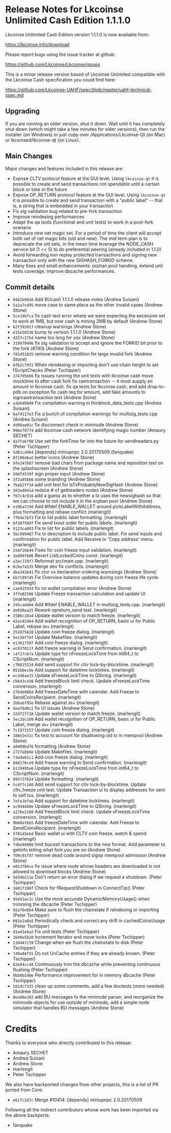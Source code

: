 Release Notes for Lkcoinse Unlimited Cash Edition 1.1.1.0
=========================================================

Lkcoinse Unlimited Cash Edition version 1.1.1.0 is now available from:

  <https://lkcoinse.info/download>

Please report bugs using the issue tracker at github:

  <https://github.com/Lkcoinse/Lkcoinse/issues>

This is a minor release version based of Lkcoinse Unlimited compatible
with the Lkcoinse Cash specification you could find here:

https://github.com/Lkcoinse-UAHF/spec/blob/master/uahf-technical-spec.md

Upgrading
---------

If you are running an older version, shut it down. Wait until it has completely
shut down (which might take a few minutes for older versions), then run the
installer (on Windows) or just copy over /Applications/Lkcoinse-Qt (on Mac) or
lkcoinsed/lkcoinse-qt (on Linux).

Main Changes
------------

Major changes and features included in this release are:

- Expose CLTV protocol feature at the GUI level. Using `lkcoinse-qt` it is possible to create and send transactions not spendable until a certain block or time in the future
- Expose OP_RETURN protocol feature at the GUI level. Using `lkcoinse-qt` it is possible to create and send transaction with a "public label" -- that is, a string that is embedded in your transaction
- Fix sig validation bug related to pre-fork transaction
- Improve reindexing performances
- Adapt the qa tools (functional and unit tests) to work in a post-fork scenario
- Introduce new net magic set. For a period of time the client will accept both set of net magic bits (old and new). The mid term plan is to deprecate the old sets, in the mean time leverage the NODE_CASH service bit (1 << 5) to do preferential peering (already included in 1.1.0)
- Avoid forwarding non replay protected transactions and signing new transaction only with the new SIGHASH_FORKID scheme.
- Many fixes and small enhancements: orphan pool handling, extend unit tests coverage, improve dbcache performances.


Commit details
--------------

- `9442b9926` Add BUcash 1.1.1.0 release notes (Andrea Suisani)
- `5a1a7cd95` move case to same place as the other invalid cases (Andrew Stone)
- `5ce19bfca` fix cash test error where we were expecting the excessive set to work at 1MB, but now cash is mining 2MB by default (Andrew Stone)
- `62f393917` cleanup warnings (Andrew Stone)
- `e31e50536` bump to version 1.1.1.0 (Andrew Stone)
- `d257c175d` name too long for osx (Andrew Stone)
- `319970496` fix sig validation to accept and ignore the FORKID bit prior to the fork (#740) (Andrew Stone)
- `f81d51835` remove warning condition for large invalid fork (Andrew Stone)
- `8f62c79f2` When reindexing or importing don't use chain height to set fScriptChecks (Peter Tschipper)
- `3747d5686` fix issues running the unit tests with lkcoinse cash move mocktime to after cash fork fix rawtransaction -- it must supply an amount in lkcoinse cash.  fix qa tests for lkcoinse cash, and add drop-to-pdb on exception fix cash req for amount, add fake amounts to signrawtransaction test (Andrew Stone)
- `a3e6d9b89` Fix compilation warning in thinblock_data_tests.cpp (Andrea Suisani)
- `6af4127e3` Fix a bunch of compilation warnings for multisig_tests.cpp (Andrea Suisani)
- `dd98ae01c` fix disconnect check in mininode (Andrew Stone)
- `99bef0774` add lkcoinse cash network identifying magic number (Amaury SECHET)
- `da7fa6f00` Use set the forkTime far into the future for sendheaders.py (Peter Tschipper)
- `5d61cd464` [depends] miniupnpc 2.0.20170509 (fanquake)
- `8f196dba2` better icons (Andrew Stone)
- `9fe247b07` remove bad chars from package name and reposition text on the splashscreen (Andrew Stone)
- `50dfd339f` sign proper input (Andrew Stone)
- `3f2a85bb6` some branding (Andrew Stone)
- `fbab2ff34` add unit test for IsTxProbablyNewSigHash (Andrew Stone)
- `163a40414` reduce # of getheaders nodes (Andrew Stone)
- `f67c4c916` add a guess as to whether a tx uses the newsighash so that we can choose to not include it in the orphan pool (Andrew Stone)
- `e196a729d` Add #ifdef ENABLE_WALLET around pickLabelWithAddress, plus formatting and rebase conflict (marlengit)
- `7f64e7bf3` Fix tx list public label formatting. (marlengit)
- `bf30f589f` Fix send txout order for public labels. (marlengit)
- `4123ca803` Fix tx list for public labels. (marlengit)
- `5bc999487` Fix tx description to include public label. Fix send inputs and confirmation for public label. Add Receive tx 'Copy address' menu. (marlengit)
- `254f26b49` Fixes for coin freeze input validation. (marlengit)
- `3ed097b86` Revert ListLockedCoins const. (marlengit)
- `a3ac719f7` Reformat src/main.cpp. (marlengit)
- `6cbe7a535` Merge dev fix conflicts. (marlengit)
- `dba343641` fix ctor vs declaration ordering warnsings (Andrew Stone)
- `bb71997d5` Fix Overview balance updates during coin freeze life cycle. (marlengit)
- `cae925924` fix no wallet compilation error (Andrew Stone)
- `3f7e82586` Update Freeze transaction calculation and update UI (marlengit)
- `295cad4b0` Add #ifdef ENABLE_WALLET in multisig_tests.cpp. (marlengit)
- `de930aa25` Rework opreturn_send test. (marlengit)
- `2586c18a4` Update wallet version to match freeze. (marlengit)
- `42ac82d64` Add wallet recognition of OP_RETURN, basic ui for Public Label, rebase `dev` (marlengit)
- `251075628` Update coin freeze dialog. (marlengit)
- `5e136ff9f` Update Makefiles. (marlengit)
- `e13617597` Add coin freeze dialog. (marlengit)
- `ec93f011f` Add freeze warning in Send confirmation. (marlengit)
- `c4717cb7a` Update type for nFreezeLockTime from int64_t to CScriptNum. (marlengit)
- `c76015524` Add send support for cltv lock-by-blocktime. (marlengit)
- `051b0ec0e` Add support for datetime locktimes. (marlengit)
- `ec346ae15` Update sFreezeLockTime to QString. (marlengit)
- `cbb43ca58` Add freezeBlock limit check. Update sFreezeLockTime conversion. (marlengit)
- `2764b98bd` Add freezeDateTime with calendar. Add Freeze to SendCoinsRecipient. (marlengit)
- `2b6abf95e` Rebase against `dev` (marlengit)
- `deaf0d0c2` fix UI issues (Andrew Stone)
- `324727f28` Update wallet version to match freeze. (marlengit)
- `5ec2dc109` Add wallet recognition of OP_RETURN, basic ui for Public Label, merge `dev` (marlengit)
- `7c1973157` Update coin freeze dialog. (marlengit)
- `380e2e31c` fix test to account for disallowing old tx in mempool (Andrew Stone)
- `a0409bd76` formatting (Andrew Stone)
- `2727abb8e` Update Makefiles. (marlengit)
- `73ade81c1` Add coin freeze dialog. (marlengit)
- `89d170ce9` Add freeze warning in Send confirmation. (marlengit)
- `b119495e6` Update type for nFreezeLockTime from int64_t to CScriptNum. (marlengit)
- `995f2f624` Update formatting. (marlengit)
- `5cdf7c168` Add send support for cltv lock-by-blocktime. Update cltv_freeze unit test. Update Transaction ui to display addresses for sent to self txs. (marlengit)
- `7efe1bfab` Add support for datetime locktimes. (marlengit)
- `ac9d44b0e` Update sFreezeLockTime to QString. (marlengit)
- `a176e2188` Add freezeBlock limit check. Update sFreezeLockTime conversion. (marlengit)
- `9b60af665` Add freezeDateTime with calendar. Add Freeze to SendCoinsRecipient. (marlengit)
- `5781d3ebd` Basic wallet ui with CLTV coin freeze, watch & spend. (marlengit)
- `fd6e94000` limit bucash transactions to the new format.  Add parameter to getinfo telling what fork you are on (Andrew Stone)
- `f09c01f87` remove dead code around sigop mempool admission (Andrew Stone)
- `e013f84ce` fix issue where node whose headers are downloaded is not allowed to download blocks (Andrew Stone)
- `5659b211e` Don't return an error dialog if we request a shutdown. (Peter Tschipper)
- `1601f198f` Check for fRequestShutdown in ConnectTip() (Peter Tschipper)
- `95d43ac1c` Use the more accurate DynamicMemoryUsage() when trimming the dbcache (Peter Tschipper)
- `92a76e0b4` Make sure to flush the chainstate if reindexing or importing (Peter Tschipper)
- `091e2a8a5` Periodically check and correct any drift in cachedCoinsUsage (Peter Tschipper)
- `d1a41e6a2` Fix unit tests (Peter Tschipper)
- `1649e5b20` Increment Iterator and move locks (Peter Tschipper)
- `23d447c39` Change when we flush the chainstate to disk (Peter Tschipper)
- `749a04f55` Do not UnCache entries if they are already known. (Peter Tschipper)
- `62e84ccd4` Continuously trim the dbcache while preventing continuous flushing (Peter Tschipper)
- `9bb0b140e` Performance improvement for in memory dbcache (Peter Tschipper)
- `501dc7325` clean up some comments, add a few doctests (more needed) (Andrew Stone)
- `0ea96e202` add BU messages to the mininode parser, and reorganize the mininode objects for use outside of mininode, add a simple node simulator that handles BU messages (Andrew Stone)

Credits
=======

Thanks to everyone who directly contributed to this release:

- Amaury SECHET
- Andrea Suisani
- Andrew Stone
- marlengit
- Peter Tschipper

We also have backported changes from other projects, this is a list of PR ported from Core:

- `e61fc2d7c` Merge #10414: [depends] miniupnpc 2.0.20170509

Following all the indirect contributors whose work has been imported via the above backports:

- fanquake
